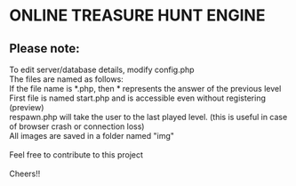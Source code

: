 ONLINE TREASURE HUNT ENGINE
===========================

Please note:
-----------
To edit server/database details, modify config.php<br/>
The files are named as follows:<br/>
	<t/>If the file name is *.php, then * represents the answer of the previous level<br/>
	<t/>First file is named start.php and is accessible even without registering (preview)<br/>
respawn.php will take the user to the last played level. (this is useful in case of browser crash or connection loss)<br/>
All images are saved in a folder named "img"<br/>
<br/>
Feel free to contribute to this project<br/>
<br/>
Cheers!!


